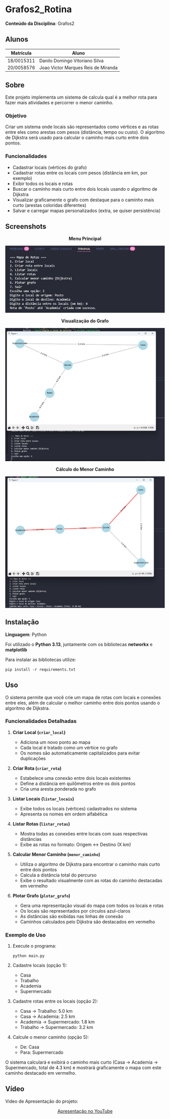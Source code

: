 # Grafos2_Rotina

<!-- **Número da Lista**: X<br> -->
**Conteúdo da Disciplina**: Grafos2<br>

## Alunos
|Matrícula | Aluno |
| -- | -- |
| 18/0015311  |  Danilo Domingo Vitoriano Silva |
| 20/0058576  |  Joao Victor Marques Reis de Miranda |

## Sobre 
Este projeto implementa um sistema de calcula qual é a melhor rota para fazer mais atividades e percorrer o menor caminho.

### Objetivo
Criar um sistema onde locais são representados como vértices e as rotas entre eles como arestas com pesos (distância, tempo ou custo). O algoritmo de Dijkstra será usado para calcular o caminho mais curto entre dois pontos.

### Funcionalidades
- Cadastrar locais (vértices do grafo)
- Cadastrar rotas entre os locais com pesos (distância em km, por exemplo)
- Exibir todos os locais e rotas
- Buscar o caminho mais curto entre dois locais usando o algoritmo de Dijkstra
- Visualizar graficamente o grafo com destaque para o caminho mais curto (arestas coloridas diferentes)
- Salvar e carregar mapas personalizados (extra, se quiser persistência)

## Screenshots

<div align="center">
  <p><b>Menu Principal</b></p>
  <img src="./assets/menu.png" alt="Menu do Sistema">
</div>

<div align="center">
  <p><b>Visualização do Grafo</b></p>
  <img src="./assets/grafo_plotado.png" alt="Grafo Plotado">
</div>

<div align="center">
  <p><b>Cálculo do Menor Caminho</b></p>
  <img src="./assets/menor_caminho.png" alt="Menor Caminho (Dijkstra)">
</div>

## Instalação 
**Linguagem**: Python<br>

Foi utilizado o **Python 3.13**, juntamente com os bibliotecas **networkx** e **matplotlib**

Para instalar as bibliotecas utilize:

    pip install -r requirements.txt


## Uso 

O sistema permite que você crie um mapa de rotas com locais e conexões entre eles, além de calcular o melhor caminho entre dois pontos usando o algoritmo de Dijkstra.

### Funcionalidades Detalhadas

1. **Criar Local (`criar_local`)**
   - Adiciona um novo ponto ao mapa
   - Cada local é tratado como um vértice no grafo
   - Os nomes são automaticamente capitalizados para evitar duplicações

2. **Criar Rota (`criar_rota`)**
   - Estabelece uma conexão entre dois locais existentes
   - Define a distância em quilômetros entre os dois pontos
   - Cria uma aresta ponderada no grafo

3. **Listar Locais (`listar_locais`)**
   - Exibe todos os locais (vértices) cadastrados no sistema
   - Apresenta os nomes em ordem alfabética

4. **Listar Rotas (`listar_rotas`)**
   - Mostra todas as conexões entre locais com suas respectivas distâncias
   - Exibe as rotas no formato: Origem ↔ Destino (X km)

5. **Calcular Menor Caminho (`menor_caminho`)**
   - Utiliza o algoritmo de Dijkstra para encontrar o caminho mais curto entre dois pontos
   - Calcula a distância total do percurso
   - Exibe o resultado visualmente com as rotas do caminho destacadas em vermelho

6. **Plotar Grafo (`plotar_grafo`)**
   - Gera uma representação visual do mapa com todos os locais e rotas
   - Os locais são representados por círculos azul-claros
   - As distâncias são exibidas nas linhas de conexão
   - Caminhos calculados pelo Dijkstra são destacados em vermelho

### Exemplo de Uso

1. Execute o programa:
   ```
   python main.py
   ```

2. Cadastre locais (opção 1):
   - Casa
   - Trabalho
   - Academia
   - Supermercado

3. Cadastre rotas entre os locais (opção 2):
   - Casa → Trabalho: 5.0 km
   - Casa → Academia: 2.5 km
   - Academia → Supermercado: 1.8 km
   - Trabalho → Supermercado: 3.2 km

4. Calcule o menor caminho (opção 5):
   - De: Casa
   - Para: Supermercado

O sistema calculará e exibirá o caminho mais curto (Casa → Academia → Supermercado, total de 4.3 km) e mostrará graficamente o mapa com este caminho destacado em vermelho.
## Vídeo

Video de Apresentação do projeto:

<div align="center">
  <!-- <p><a href="./assets/Trabalho_de_PA_Grafo1.mp4">Vídeo de Apresentação</a></p> -->
  <p><a href="">Apresentação no YouTube</a></p>
</div>
